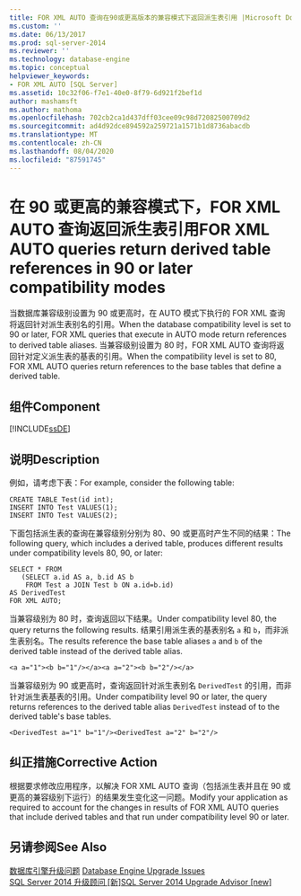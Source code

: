 ```yaml
---
title: FOR XML AUTO 查询在90或更高版本的兼容模式下返回派生表引用 |Microsoft Docs
ms.custom: ''
ms.date: 06/13/2017
ms.prod: sql-server-2014
ms.reviewer: ''
ms.technology: database-engine
ms.topic: conceptual
helpviewer_keywords:
- FOR XML AUTO [SQL Server]
ms.assetid: 10c32f06-f7e1-40e0-8f79-6d921f2bef1d
author: mashamsft
ms.author: mathoma
ms.openlocfilehash: 702cb2ca1d437dff03cee09c98d72082500709d2
ms.sourcegitcommit: ad4d92dce894592a259721a1571b1d8736abacdb
ms.translationtype: MT
ms.contentlocale: zh-CN
ms.lasthandoff: 08/04/2020
ms.locfileid: "87591745"
---
```

# <a name="for-xml-auto-queries-return-derived-table-references-in-90-or-later-compatibility-modes"></a><span data-ttu-id="50c3e-102">在 90 或更高的兼容模式下，FOR XML AUTO 查询返回派生表引用</span><span class="sxs-lookup"><span data-stu-id="50c3e-102">FOR XML AUTO queries return derived table references in 90 or later compatibility modes</span></span>
  <span data-ttu-id="50c3e-103">当数据库兼容级别设置为 90 或更高时，在 AUTO 模式下执行的 FOR XML 查询将返回针对派生表别名的引用。</span><span class="sxs-lookup"><span data-stu-id="50c3e-103">When the database compatibility level is set to 90 or later, FOR XML queries that execute in AUTO mode return references to derived table aliases.</span></span> <span data-ttu-id="50c3e-104">当兼容级别设置为 80 时，FOR XML AUTO 查询将返回针对定义派生表的基表的引用。</span><span class="sxs-lookup"><span data-stu-id="50c3e-104">When the compatibility level is set to 80, FOR XML AUTO queries return references to the base tables that define a derived table.</span></span>  
  
## <a name="component"></a><span data-ttu-id="50c3e-105">组件</span><span class="sxs-lookup"><span data-stu-id="50c3e-105">Component</span></span>  
 [!INCLUDE[ssDE](../../includes/ssde-md.md)]  
  
## <a name="description"></a><span data-ttu-id="50c3e-106">说明</span><span class="sxs-lookup"><span data-stu-id="50c3e-106">Description</span></span>  
 <span data-ttu-id="50c3e-107">例如，请考虑下表：</span><span class="sxs-lookup"><span data-stu-id="50c3e-107">For example, consider the following table:</span></span>  
  
```  
CREATE TABLE Test(id int);  
INSERT INTO Test VALUES(1);  
INSERT INTO Test VALUES(2);  
```  
  
 <span data-ttu-id="50c3e-108">下面包括派生表的查询在兼容级别分别为 80、90 或更高时产生不同的结果：</span><span class="sxs-lookup"><span data-stu-id="50c3e-108">The following query, which includes a derived table, produces different results under compatibility levels 80, 90, or later:</span></span>  
  
```  
SELECT * FROM   
   (SELECT a.id AS a, b.id AS b   
    FROM Test a JOIN Test b ON a.id=b.id)  
AS DerivedTest   
FOR XML AUTO;  
```  
  
 <span data-ttu-id="50c3e-109">当兼容级别为 80 时，查询返回以下结果。</span><span class="sxs-lookup"><span data-stu-id="50c3e-109">Under compatibility level 80, the query returns the following results.</span></span> <span data-ttu-id="50c3e-110">结果引用派生表的基表别名 `a` 和 `b`，而非派生表别名。</span><span class="sxs-lookup"><span data-stu-id="50c3e-110">The results reference the base table aliases `a` and `b` of the derived table instead of the derived table alias.</span></span>  
  
```  
<a a="1"><b b="1"/></a><a a="2"><b b="2"/></a>  
```  
  
 <span data-ttu-id="50c3e-111">当兼容级别为 90 或更高时，查询返回针对派生表别名 `DerivedTest` 的引用，而非针对派生表基表的引用。</span><span class="sxs-lookup"><span data-stu-id="50c3e-111">Under compatibility level 90 or later, the query returns references to the derived table alias `DerivedTest` instead of to the derived table's base tables.</span></span>  
  
```  
<DerivedTest a="1" b="1"/><DerivedTest a="2" b="2"/>  
```  
  
## <a name="corrective-action"></a><span data-ttu-id="50c3e-112">纠正措施</span><span class="sxs-lookup"><span data-stu-id="50c3e-112">Corrective Action</span></span>  
 <span data-ttu-id="50c3e-113">根据要求修改应用程序，以解决 FOR XML AUTO 查询（包括派生表并且在 90 或更高的兼容级别下运行）的结果发生变化这一问题。</span><span class="sxs-lookup"><span data-stu-id="50c3e-113">Modify your application as required to account for the changes in results of FOR XML AUTO queries that include derived tables and that run under compatibility level 90 or later.</span></span>  
  
## <a name="see-also"></a><span data-ttu-id="50c3e-114">另请参阅</span><span class="sxs-lookup"><span data-stu-id="50c3e-114">See Also</span></span>  
 <span data-ttu-id="50c3e-115">[数据库引擎升级问题](../../../2014/sql-server/install/database-engine-upgrade-issues.md) </span><span class="sxs-lookup"><span data-stu-id="50c3e-115">[Database Engine Upgrade Issues](../../../2014/sql-server/install/database-engine-upgrade-issues.md) </span></span>  
 [<span data-ttu-id="50c3e-116">SQL Server 2014 升级顾问 &#91;新&#93;</span><span class="sxs-lookup"><span data-stu-id="50c3e-116">SQL Server 2014 Upgrade Advisor &#91;new&#93;</span></span>](sql-server-2014-upgrade-advisor.md)  
  
  
